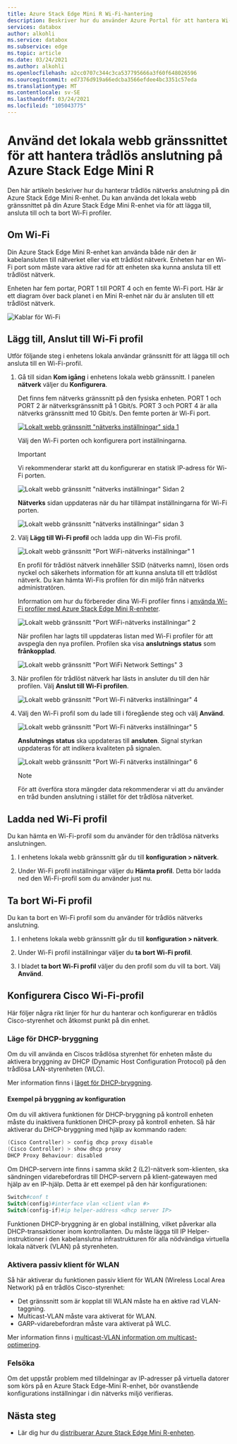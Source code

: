 ```yaml
---
title: Azure Stack Edge Mini R Wi-Fi-hantering
description: Beskriver hur du använder Azure Portal för att hantera Wi-Fi på Azure Stack Edge.
services: databox
author: alkohli
ms.service: databox
ms.subservice: edge
ms.topic: article
ms.date: 03/24/2021
ms.author: alkohli
ms.openlocfilehash: a2cc0707c344c3ca537795666a3f60f648026596
ms.sourcegitcommit: ed7376d919a66edcba3566efdee4bc3351c57eda
ms.translationtype: MT
ms.contentlocale: sv-SE
ms.lasthandoff: 03/24/2021
ms.locfileid: "105043775"
---
```

# <a name="use-the-local-web-ui-to-manage-wireless-connectivity-on-your-azure-stack-edge-mini-r"></a>Använd det lokala webb gränssnittet för att hantera trådlös anslutning på Azure Stack Edge Mini R

Den här artikeln beskriver hur du hanterar trådlös nätverks anslutning på din Azure Stack Edge Mini R-enhet. Du kan använda det lokala webb gränssnittet på din Azure Stack Edge Mini R-enhet via för att lägga till, ansluta till och ta bort Wi-Fi profiler.

## <a name="about-wi-fi"></a>Om Wi-Fi

Din Azure Stack Edge Mini R-enhet kan använda både när den är kabelansluten till nätverket eller via ett trådlöst nätverk. Enheten har en Wi-Fi port som måste vara aktive rad för att enheten ska kunna ansluta till ett trådlöst nätverk. 

Enheten har fem portar, PORT 1 till PORT 4 och en femte Wi-Fi port. Här är ett diagram över back planet i en Mini R-enhet när du är ansluten till ett trådlöst nätverk.

![Kablar för Wi-Fi](./media/azure-stack-edge-mini-r-deploy-install/wireless-cabled.png)


## <a name="add-connect-to-wi-fi-profile"></a>Lägg till, Anslut till Wi-Fi profil

Utför följande steg i enhetens lokala användar gränssnitt för att lägga till och ansluta till en Wi-Fi-profil.

1. Gå till sidan **Kom igång** i enhetens lokala webb gränssnitt. I panelen **nätverk** väljer du **Konfigurera**.  
    
    Det finns fem nätverks gränssnitt på den fysiska enheten. PORT 1 och PORT 2 är nätverksgränssnitt på 1 Gbit/s. PORT 3 och PORT 4 är alla nätverks gränssnitt med 10 Gbit/s. Den femte porten är Wi-Fi port. 

    [![Lokalt webb gränssnitt "nätverks inställningar" sida 1](./media/azure-stack-edge-mini-r-deploy-configure-network-compute-web-proxy/configure-wifi-1.png)](./media/azure-stack-edge-mini-r-deploy-configure-network-compute-web-proxy/configure-wifi-1.png#lightbox)  
    
    Välj den Wi-Fi porten och konfigurera port inställningarna. 
    
    > [!IMPORTANT]
    > Vi rekommenderar starkt att du konfigurerar en statisk IP-adress för Wi-Fi porten.  

    ![Lokalt webb gränssnitt "nätverks inställningar" Sidan 2](./media/azure-stack-edge-mini-r-deploy-configure-network-compute-web-proxy/configure-wifi-2.png)

    **Nätverks** sidan uppdateras när du har tillämpat inställningarna för Wi-Fi porten.

    ![Lokalt webb gränssnitt "nätverks inställningar" sidan 3](./media/azure-stack-edge-mini-r-deploy-configure-network-compute-web-proxy/configure-wifi-4.png)

   
2. Välj **Lägg till Wi-Fi profil** och ladda upp din Wi-Fis profil. 

    ![Lokalt webb gränssnitt "Port WiFi-nätverks inställningar" 1](./media/azure-stack-edge-mini-r-deploy-configure-network-compute-web-proxy/add-wifi-profile-1.png)
    
    En profil för trådlöst nätverk innehåller SSID (nätverks namn), lösen ords nyckel och säkerhets information för att kunna ansluta till ett trådlöst nätverk. Du kan hämta Wi-Fis profilen för din miljö från nätverks administratören.

    Information om hur du förbereder dina Wi-Fi profiler finns i [använda Wi-Fi profiler med Azure Stack Edge Mini R-enheter](azure-stack-edge-mini-r-use-wifi-profiles.md).

    ![Lokalt webb gränssnitt "Port WiFi-nätverks inställningar" 2](./media/azure-stack-edge-mini-r-deploy-configure-network-compute-web-proxy/add-wifi-profile-2.png)

    När profilen har lagts till uppdateras listan med Wi-Fi profiler för att avspegla den nya profilen. Profilen ska visa **anslutnings status** som **frånkopplad**. 

    ![Lokalt webb gränssnitt "Port WiFi Network Settings" 3](./media/azure-stack-edge-mini-r-deploy-configure-network-compute-web-proxy/add-wifi-profile-3.png)
    
3. När profilen för trådlöst nätverk har lästs in ansluter du till den här profilen. Välj **Anslut till Wi-Fi profilen**. 

    ![Lokalt webb gränssnitt "Port Wi-Fi nätverks inställningar" 4](./media/azure-stack-edge-mini-r-deploy-configure-network-compute-web-proxy/add-wifi-profile-4.png)

4. Välj den Wi-Fi profil som du lade till i föregående steg och välj **Använd**. 

    ![Lokalt webb gränssnitt "Port Wi-Fi nätverks inställningar" 5](./media/azure-stack-edge-mini-r-deploy-configure-network-compute-web-proxy/add-wifi-profile-5.png)

    **Anslutnings status** ska uppdateras till **ansluten**. Signal styrkan uppdateras för att indikera kvaliteten på signalen. 

    ![Lokalt webb gränssnitt "Port Wi-Fi nätverks inställningar" 6](./media/azure-stack-edge-mini-r-deploy-configure-network-compute-web-proxy/add-wifi-profile-6.png)

    > [!NOTE]
    > För att överföra stora mängder data rekommenderar vi att du använder en tråd bunden anslutning i stället för det trådlösa nätverket. 


## <a name="download-wi-fi-profile"></a>Ladda ned Wi-Fi profil

Du kan hämta en Wi-Fi-profil som du använder för den trådlösa nätverks anslutningen.

1. I enhetens lokala webb gränssnitt går du till **konfiguration > nätverk**. 

2. Under Wi-Fi profil inställningar väljer du **Hämta profil**. Detta bör ladda ned den Wi-Fi-profil som du använder just nu.


## <a name="delete-wi-fi-profile"></a>Ta bort Wi-Fi profil

Du kan ta bort en Wi-Fi profil som du använder för trådlös nätverks anslutning.


1. I enhetens lokala webb gränssnitt går du till **konfiguration > nätverk**. 

2. Under Wi-Fi profil inställningar väljer du **ta bort Wi-Fi profil**.

3. I bladet **ta bort Wi-Fi profil** väljer du den profil som du vill ta bort. Välj **Använd**.


## <a name="configure-cisco-wi-fi-profile"></a>Konfigurera Cisco Wi-Fi-profil

Här följer några rikt linjer för hur du hanterar och konfigurerar en trådlös Cisco-styrenhet och åtkomst punkt på din enhet. 

### <a name="dhcp-bridging-mode"></a>Läge för DHCP-bryggning

Om du vill använda en Ciscos trådlösa styrenhet för enheten måste du aktivera bryggning av DHCP (Dynamic Host Configuration Protocol) på den trådlösa LAN-styrenheten (WLC).

Mer information finns i [läget för DHCP-bryggning](https://www.cisco.com/c/en/us/support/docs/wireless/4400-series-wireless-lan-controllers/110865-dhcp-wlc.html#anc9).

#### <a name="bridging-configuration-example"></a>Exempel på bryggning av konfiguration

Om du vill aktivera funktionen för DHCP-bryggning på kontroll enheten måste du inaktivera funktionen DHCP-proxy på kontroll enheten. Så här aktiverar du DHCP-bryggning med hjälp av kommando raden:

```powershell
(Cisco Controller) > config dhcp proxy disable
(Cisco Controller) > show dhcp proxy
DHCP Proxy Behaviour: disabled
```

Om DHCP-servern inte finns i samma skikt 2 (L2)-nätverk som-klienten, ska sändningen vidarebefordras till DHCP-servern på klient-gatewayen med hjälp av en IP-hjälp. Detta är ett exempel på den här konfigurationen:

```powershell
Switch#conf t
Switch(config)#interface vlan <client vlan #>
Switch(config-if)#ip helper-address <dhcp server IP>
```

Funktionen DHCP-bryggning är en global inställning, vilket påverkar alla DHCP-transaktioner inom kontrollanten. Du måste lägga till IP Helper-instruktioner i den kabelanslutna infrastrukturen för alla nödvändiga virtuella lokala nätverk (VLAN) på styrenheten.

### <a name="enable-the-passive-client-for-wlan"></a>Aktivera passiv klient för WLAN

Så här aktiverar du funktionen passiv klient för WLAN (Wireless Local Area Network) på en trådlös Cisco-styrenhet:

* Det gränssnitt som är kopplat till WLAN måste ha en aktive rad VLAN-taggning.
* Multicast-VLAN måste vara aktiverat för WLAN.
* GARP-vidarebefordran måste vara aktiverat på WLC.

Mer information finns i [multicast-VLAN information om multicast-optimering](https://www.cisco.com/c/en/us/td/docs/wireless/controller/8-5/config-guide/b_cg85/wlan_interfaces.html).

### <a name="troubleshoot"></a>Felsöka

Om det uppstår problem med tilldelningar av IP-adresser på virtuella datorer som körs på en Azure Stack Edge-Mini R-enhet, bör ovanstående konfigurations inställningar i din nätverks miljö verifieras.

## <a name="next-steps"></a>Nästa steg

- Lär dig hur du [distribuerar Azure Stack Edge Mini R-enheten](azure-stack-edge-mini-r-deploy-prep.md).
